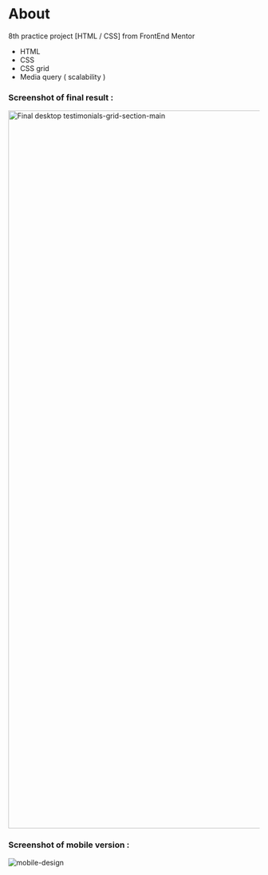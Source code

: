 # About

8th practice project [HTML / CSS] from FrontEnd Mentor

* HTML
* CSS
* CSS grid
* Media query ( scalability )


### Screenshot of final result :
<img width="1440" alt="Final desktop testimonials-grid-section-main" src="https://user-images.githubusercontent.com/94437215/148499700-99cfe11f-7af1-4eeb-9d23-0ba9d6042ebf.png">

### Screenshot of mobile version :
![mobile-design](https://user-images.githubusercontent.com/94437215/148499688-9e71bd82-f257-4922-8c77-5ca3c534d028.jpg)



